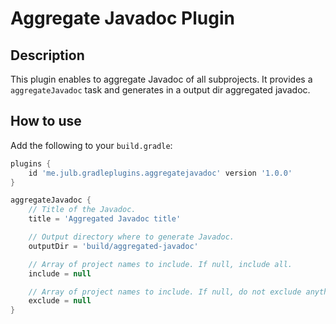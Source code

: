 # Aggregate Javadoc Plugin

## Description

This plugin enables to aggregate Javadoc of all subprojects.
It provides a `aggregateJavadoc` task and generates in a output dir aggregated javadoc.

## How to use

Add the following to your `build.gradle`:

```groovy
plugins {
    id 'me.julb.gradleplugins.aggregatejavadoc' version '1.0.0'
}

aggregateJavadoc {
    // Title of the Javadoc.
    title = 'Aggregated Javadoc title'

    // Output directory where to generate Javadoc.
    outputDir = 'build/aggregated-javadoc'

    // Array of project names to include. If null, include all.
    include = null

    // Array of project names to include. If null, do not exclude anything.
    exclude = null
}
```
